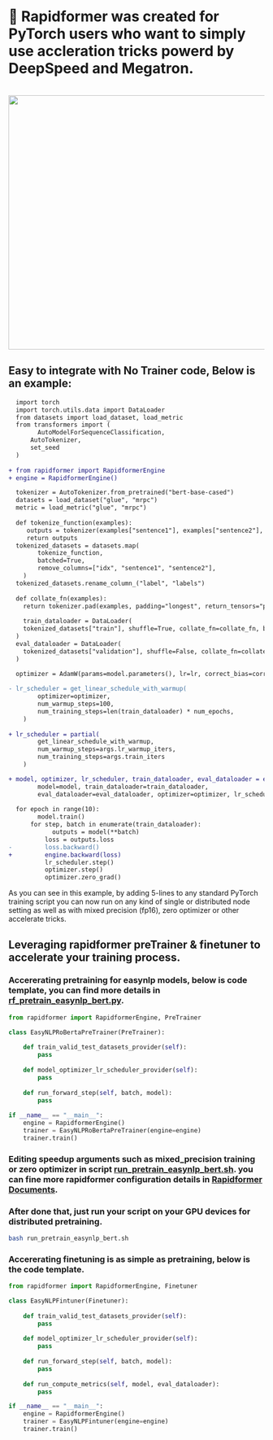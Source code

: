 <!---
Copyright 2021 The PAI Team. All rights reserved.

Licensed under the Apache License, Version 2.0 (the "License");
you may not use this file except in compliance with the License.
You may obtain a copy of the License at

    http://www.apache.org/licenses/LICENSE-2.0

Unless required by applicable law or agreed to in writing, software
distributed under the License is distributed on an "AS IS" BASIS,
WITHOUT WARRANTIES OR CONDITIONS OF ANY KIND, either express or implied.
See the License for the specific language governing permissions and
limitations under the License.
-->

# 🤗 Rapidformer was created for PyTorch users who want to simply use accleration tricks powerd by DeepSpeed and Megatron.

<p align="center">
    <br>
    <img src="https://img.alicdn.com/imgextra/i3/O1CN01P3JMTs1dZXzGmKisb_!!6000000003750-2-tps-1361-1201.png" width="800" height="500"/>
    <br>
<p>

## Easy to integrate with No Trainer code, Below is an example:

```diff
  import torch
  import torch.utils.data import DataLoader
  from datasets import load_dataset, load_metric
  from transformers import (
  		AutoModelForSequenceClassification, 
      AutoTokenizer, 
      set_seed
  )
  
+ from rapidformer import RapidformerEngine
+ engine = RapidformerEngine()

  tokenizer = AutoTokenizer.from_pretrained("bert-base-cased")
  datasets = load_dataset("glue", "mrpc")
  metric = load_metric("glue", "mrpc")
  
  def tokenize_function(examples):
     outputs = tokenizer(examples["sentence1"], examples["sentence2"], truncation=True, max_length=None)
     return outputs 
  tokenized_datasets = datasets.map(
        tokenize_function,
        batched=True,
        remove_columns=["idx", "sentence1", "sentence2"],
    )
  tokenized_datasets.rename_column_("label", "labels")
  
  def collate_fn(examples):
  	return tokenizer.pad(examples, padding="longest", return_tensors="pt")
  	
    train_dataloader = DataLoader(
  	tokenized_datasets["train"], shuffle=True, collate_fn=collate_fn, batch_size=micro_batch_size
  )
  eval_dataloader = DataLoader(
  	tokenized_datasets["validation"], shuffle=False, collate_fn=collate_fn, batch_size=micro_batch_size
  )
  
  optimizer = AdamW(params=model.parameters(), lr=lr, correct_bias=correct_bias)

- lr_scheduler = get_linear_schedule_with_warmup(
        optimizer=optimizer,
        num_warmup_steps=100,
        num_training_steps=len(train_dataloader) * num_epochs,
    )
    
+ lr_scheduler = partial(
        get_linear_schedule_with_warmup,
        num_warmup_steps=args.lr_warmup_iters,
        num_training_steps=args.train_iters
    )

+ model, optimizer, lr_scheduler, train_dataloader, eval_dataloader = engine.compose(
        model=model, train_dataloader=train_dataloader,
        eval_dataloader=eval_dataloader, optimizer=optimizer, lr_scheduler_fn=lr_scheduler)
    
  for epoch in range(10):
  		model.train()
      for step, batch in enumerate(train_dataloader):
      		outputs = model(**batch)
          loss = outputs.loss
-         loss.backward()
+         engine.backward(loss)
          lr_scheduler.step()
          optimizer.step()
          optimizer.zero_grad()
```

As you can see in this example, by adding 5-lines to any standard PyTorch training script you can now run on any kind of single or distributed node setting as well as with mixed precision (fp16), zero optimizer or other accelerate tricks.

## Leveraging rapidformer preTrainer & finetuner to accelerate your training process.

### Accererating pretraining for easynlp models, below is code template, you can find more details in [rf_pretrain_easynlp_bert.py](rf_pretrain_easynlp_bert.py).

```python
from rapidformer import RapidformerEngine, PreTrainer

class EasyNLPRoBertaPreTrainer(PreTrainer):
    
    def train_valid_test_datasets_provider(self):
        pass
    
    def model_optimizer_lr_scheduler_provider(self):
        pass
    
    def run_forward_step(self, batch, model):
        pass
    
if __name__ == "__main__":
    engine = RapidformerEngine()
    trainer = EasyNLPRoBertaPreTrainer(engine=engine)
    trainer.train()

```

### Editing speedup arguments such as mixed_precision training or zero optimizer in script [run_pretrain_easynlp_bert.sh](run_pretrain_easynlp_bert.sh). you can fine more rapidformer configuration details in [Rapidformer Documents](https://help.aliyun.com/document_detail/406377.html).

### After done that, just run your script on your GPU devices for distributed pretraining.
```bash
bash run_pretrain_easynlp_bert.sh
```

### Accererating finetuning is as simple as pretraining, below is the code template.  
```python
from rapidformer import RapidformerEngine, Finetuner

class EasyNLPFintuner(Finetuner):
    
    def train_valid_test_datasets_provider(self):
        pass
    
    def model_optimizer_lr_scheduler_provider(self):
        pass
    
    def run_forward_step(self, batch, model):
        pass
    
    def run_compute_metrics(self, model, eval_dataloader):
        pass

if __name__ == "__main__":
    engine = RapidformerEngine()
    trainer = EasyNLPFintuner(engine=engine)
    trainer.train()

```
